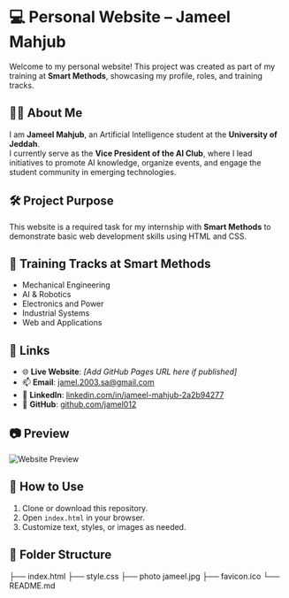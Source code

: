 # 💻 Personal Website – Jameel Mahjub

Welcome to my personal website! This project was created as part of my training at **Smart Methods**, showcasing my profile, roles, and training tracks.

## 👨‍💻 About Me

I am **Jameel Mahjub**, an Artificial Intelligence student at the **University of Jeddah**.  
I currently serve as the **Vice President of the AI Club**, where I lead initiatives to promote AI knowledge, organize events, and engage the student community in emerging technologies.

## 🛠️ Project Purpose

This website is a required task for my internship with **Smart Methods** to demonstrate basic web development skills using HTML and CSS.

## 🚀 Training Tracks at Smart Methods

- Mechanical Engineering  
- AI & Robotics  
- Electronics and Power  
- Industrial Systems  
- Web and Applications  

## 🔗 Links

- 🌐 **Live Website**: _[Add GitHub Pages URL here if published]_
- 📫 **Email**: jamel.2003.sa@gmail.com  
- 💼 **LinkedIn**: [linkedin.com/in/jameel-mahjub-2a2b94277](https://www.linkedin.com/in/jameel-mahjub-2a2b94277/)  
- 🐙 **GitHub**: [github.com/jamel012](https://github.com/jamel012)

## 📷 Preview

![Website Preview](screenshot.png) <!-- Optional: Add a screenshot image to the repo -->

## 🧾 How to Use

1. Clone or download this repository.
2. Open `index.html` in your browser.
3. Customize text, styles, or images as needed.

## 📁 Folder Structure

├── index.html
├── style.css
├── photo jameel.jpg
├── favicon.ico
└── README.md
